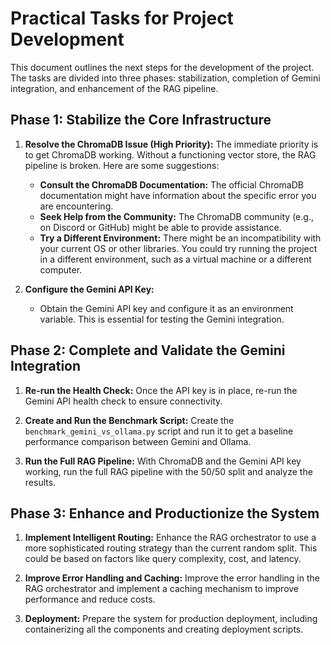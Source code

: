 # Practical Tasks for Project Development

This document outlines the next steps for the development of the project. The tasks are divided into three phases: stabilization, completion of Gemini integration, and enhancement of the RAG pipeline.

## Phase 1: Stabilize the Core Infrastructure

1.  **Resolve the ChromaDB Issue (High Priority):** The immediate priority is to get ChromaDB working. Without a functioning vector store, the RAG pipeline is broken. Here are some suggestions:
    *   **Consult the ChromaDB Documentation:** The official ChromaDB documentation might have information about the specific error you are encountering.
    *   **Seek Help from the Community:** The ChromaDB community (e.g., on Discord or GitHub) might be able to provide assistance.
    *   **Try a Different Environment:** There might be an incompatibility with your current OS or other libraries. You could try running the project in a different environment, such as a virtual machine or a different computer.

2.  **Configure the Gemini API Key:**
    *   Obtain the Gemini API key and configure it as an environment variable. This is essential for testing the Gemini integration.

## Phase 2: Complete and Validate the Gemini Integration

1.  **Re-run the Health Check:** Once the API key is in place, re-run the Gemini API health check to ensure connectivity.

2.  **Create and Run the Benchmark Script:** Create the `benchmark_gemini_vs_ollama.py` script and run it to get a baseline performance comparison between Gemini and Ollama.

3.  **Run the Full RAG Pipeline:** With ChromaDB and the Gemini API key working, run the full RAG pipeline with the 50/50 split and analyze the results.

## Phase 3: Enhance and Productionize the System

1.  **Implement Intelligent Routing:** Enhance the RAG orchestrator to use a more sophisticated routing strategy than the current random split. This could be based on factors like query complexity, cost, and latency.

2.  **Improve Error Handling and Caching:** Improve the error handling in the RAG orchestrator and implement a caching mechanism to improve performance and reduce costs.

3.  **Deployment:** Prepare the system for production deployment, including containerizing all the components and creating deployment scripts.
